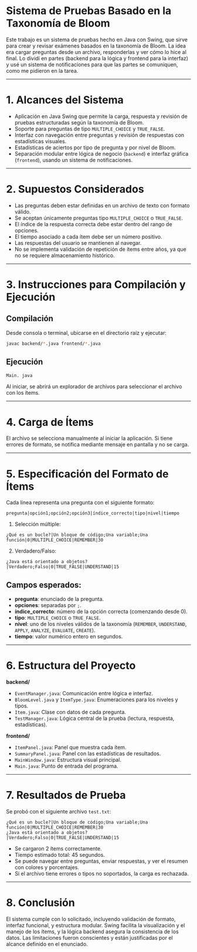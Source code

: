 # Sistema de Pruebas Basado en la Taxonomía de Bloom

Este trabajo es un sistema de pruebas hecho en Java con Swing, que sirve para crear y revisar exámenes basados en la taxonomía de Bloom. La idea era cargar preguntas desde un archivo, responderlas y ver cómo lo hice al final. Lo dividí en partes (backend para la lógica y frontend para la interfaz) y usé un sistema de notificaciones para que las partes se comuniquen, como me pidieron en la tarea.

---

# 1. Alcances del Sistema

- Aplicación en Java Swing que permite la carga, respuesta y revisión de pruebas estructuradas según la taxonomía de Bloom.
- Soporte para preguntas de tipo `MULTIPLE_CHOICE` y `TRUE_FALSE`.
- Interfaz con navegación entre preguntas y revisión de respuestas con estadísticas visuales.
- Estadísticas de aciertos por tipo de pregunta y por nivel de Bloom.
- Separación modular entre lógica de negocio (`backend`) e interfaz gráfica (`frontend`), usando un sistema de notificaciones.

---

# 2. Supuestos Considerados

- Las preguntas deben estar definidas en un archivo de texto con formato válido.
- Se aceptan únicamente preguntas tipo `MULTIPLE_CHOICE` o `TRUE_FALSE`.
- El índice de la respuesta correcta debe estar dentro del rango de opciones.
- El tiempo asociado a cada ítem debe ser un número positivo.
- Las respuestas del usuario se mantienen al navegar.
- No se implementa validación de repetición de ítems entre años, ya que no se requiere almacenamiento histórico.

---

# 3. Instrucciones para Compilación y Ejecución

## Compilación

Desde consola o terminal, ubicarse en el directorio raíz y ejecutar:

```bash
javac backend/*.java frontend/*.java
```

## Ejecución

```bash
Main. java
```

Al iniciar, se abrirá un explorador de archivos para seleccionar el archivo con los ítems.

---

# 4. Carga de Ítems

El archivo se selecciona manualmente al iniciar la aplicación. Si tiene errores de formato, se notifica mediante mensaje en pantalla y no se carga.

---

# 5. Especificación del Formato de Ítems

Cada línea representa una pregunta con el siguiente formato:

```
pregunta|opción1;opción2;opción3|índice_correcto|tipo|nivel|tiempo
```

1. Selección múltiple:
```
¿Qué es un bucle?|Un bloque de código;Una variable;Una función|0|MULTIPLE_CHOICE|REMEMBER|30
```

2. Verdadero/Falso:
```
¿Java está orientado a objetos?|Verdadero;Falso|0|TRUE_FALSE|UNDERSTAND|15
```

## Campos esperados:

- **pregunta**: enunciado de la pregunta.
- **opciones**: separadas por `;`.
- **índice_correcto**: número de la opción correcta (comenzando desde 0).
- **tipo**: `MULTIPLE_CHOICE` o `TRUE_FALSE`.
- **nivel**: uno de los niveles válidos de la taxonomía (`REMEMBER`, `UNDERSTAND`, `APPLY`, `ANALYZE`, `EVALUATE`, `CREATE`).
- **tiempo**: valor numérico entero en segundos.

---

# 6. Estructura del Proyecto

**backend/**  
- `EventManager.java`: Comunicación entre lógica e interfaz.  
- `BloomLevel.java` y `ItemType.java`: Enumeraciones para los niveles y tipos.  
- `Item.java`: Clase con datos de cada pregunta.  
- `TestManager.java`: Lógica central de la prueba (lectura, respuesta, estadísticas).  

**frontend/**  
- `ItemPanel.java`: Panel que muestra cada ítem.  
- `SummaryPanel.java`: Panel con las estadísticas de resultados.  
- `MainWindow.java`: Estructura visual principal.  
- `Main.java`: Punto de entrada del programa.  

---

# 7. Resultados de Prueba

Se probó con el siguiente archivo `test.txt`:

```
¿Qué es un bucle?|Un bloque de código;Una variable;Una función|0|MULTIPLE_CHOICE|REMEMBER|30
¿Java está orientado a objetos?|Verdadero;Falso|0|TRUE_FALSE|UNDERSTAND|15
```

- Se cargaron 2 ítems correctamente.
- Tiempo estimado total: 45 segundos.
- Se puede navegar entre preguntas, enviar respuestas, y ver el resumen con colores y porcentajes.
- Si el archivo tiene errores o tipos no soportados, la carga es rechazada.

---

# 8. Conclusión

El sistema cumple con lo solicitado, incluyendo validación de formato, interfaz funcional, y estructura modular. Swing facilita la visualización y el manejo de los ítems, y la lógica backend asegura la consistencia de los datos. Las limitaciones fueron conscientes y están justificadas por el alcance definido en el enunciado.

